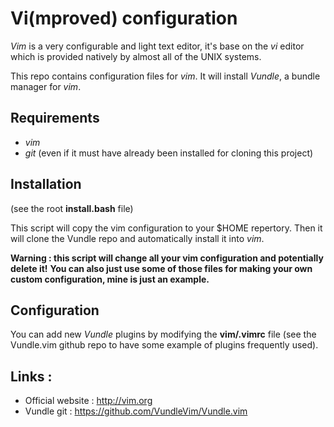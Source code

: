 # Vi(mproved) configuration

*Vim* is a very configurable and light text editor, it's base on the *vi* editor which is provided natively by almost all of the UNIX systems.

This repo contains configuration files for *vim*. It will install *Vundle*, a bundle manager for *vim*. 

## Requirements

+ *vim* 
+ *git* (even if it must have already been installed for cloning this project)

## Installation

(see the root **install.bash** file)

This script will copy the vim configuration to your $HOME repertory.
Then it will clone the Vundle repo and automatically install it into *vim*.

**Warning : this script will change all your vim configuration and potentially delete it!**
**You can also just use some of those files for making your own custom configuration, mine is just an example.**
 
## Configuration

You can add new *Vundle* plugins by modifying the **vim/.vimrc** file (see the Vundle.vim github repo to have some example of plugins frequently used).

## Links :

+ Official website : http://vim.org
+ Vundle git : https://github.com/VundleVim/Vundle.vim

